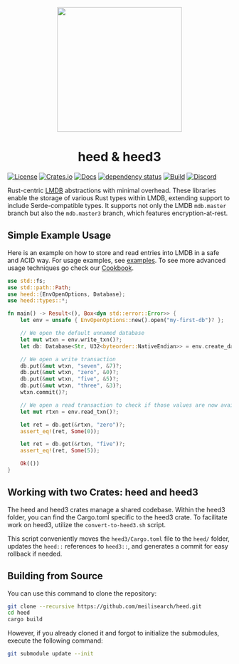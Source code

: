 <p align="center"><img width="280px" src="https://raw.githubusercontent.com/meilisearch/heed/main/assets/heed-pigeon-logo.png"></a></p>
<h1 align="center" >heed & heed3</h1>

[![License](https://img.shields.io/badge/license-MIT-green)](#LICENSE)
[![Crates.io](https://img.shields.io/crates/v/heed)](https://crates.io/crates/heed)
[![Docs](https://docs.rs/heed/badge.svg)](https://docs.rs/heed)
[![dependency status](https://deps.rs/repo/github/meilisearch/heed/status.svg)](https://deps.rs/repo/github/meilisearch/heed)
[![Build](https://github.com/meilisearch/heed/actions/workflows/rust.yml/badge.svg)](https://github.com/meilisearch/heed/actions/workflows/rust.yml)
[![Discord](https://img.shields.io/discord/1006923006964154428?style=flat&logo=discord&logoColor=ffffff&label=&labelColor=6A7EC2&color=7389D8)](https://discord.com/channels/1006923006964154428/1347203493106024528)

Rust-centric [LMDB](https://en.wikipedia.org/wiki/Lightning_Memory-Mapped_Database) abstractions with minimal overhead. These libraries enable the storage of various Rust types within LMDB, extending support to include Serde-compatible types. It supports not only the LMDB `mdb.master` branch but also the `mdb.master3` branch, which features encryption-at-rest.

## Simple Example Usage

Here is an example on how to store and read entries into LMDB in a safe and ACID way. For usage examples, see [examples](https://github.com/meilisearch/heed/tree/main/heed/examples). To see more advanced usage techniques go check our [Cookbook](https://docs.rs/heed/latest/heed/cookbook/index.html).

```rust
use std::fs;
use std::path::Path;
use heed::{EnvOpenOptions, Database};
use heed::types::*;

fn main() -> Result<(), Box<dyn std::error::Error>> {
    let env = unsafe { EnvOpenOptions::new().open("my-first-db")? };

    // We open the default unnamed database
    let mut wtxn = env.write_txn()?;
    let db: Database<Str, U32<byteorder::NativeEndian>> = env.create_database(&mut wtxn, None)?;

    // We open a write transaction
    db.put(&mut wtxn, "seven", &7)?;
    db.put(&mut wtxn, "zero", &0)?;
    db.put(&mut wtxn, "five", &5)?;
    db.put(&mut wtxn, "three", &3)?;
    wtxn.commit()?;

    // We open a read transaction to check if those values are now available
    let mut rtxn = env.read_txn()?;

    let ret = db.get(&rtxn, "zero")?;
    assert_eq!(ret, Some(0));

    let ret = db.get(&rtxn, "five")?;
    assert_eq!(ret, Some(5));

    Ok(())
}
```

## Working with two Crates: heed and heed3

The heed and heed3 crates manage a shared codebase. Within the heed3 folder, you can find the Cargo.toml specific to the heed3 crate.
To facilitate work on heed3, utilize the `convert-to-heed3.sh` script.

This script conveniently moves the `heed3/Cargo.toml` file to the `heed/` folder, updates the `heed::` references to `heed3::`, and generates a commit for easy rollback if needed.

## Building from Source

You can use this command to clone the repository:

```bash
git clone --recursive https://github.com/meilisearch/heed.git
cd heed
cargo build
```

However, if you already cloned it and forgot to initialize the submodules, execute the following command:

```bash
git submodule update --init
```
